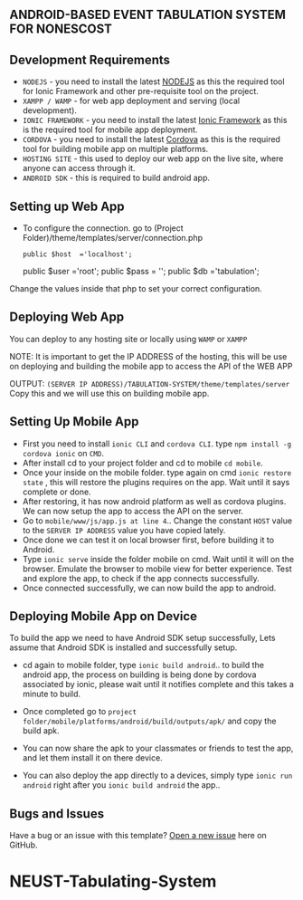 ## ANDROID-BASED EVENT TABULATION SYSTEM FOR NONESCOST


## Development Requirements

* `NODEJS` - you need to install the latest [NODEJS](https://nodejs.org/en/) as this the required tool for Ionic Framework and other pre-requisite tool on the project.
* `XAMPP / WAMP` - for web app deployment and serving (local development).
* `IONIC FRAMEWORK` - you need to install the latest [Ionic Framework](http://ionicframework.com/) as this is the required tool for mobile app deployment.
* `CORDOVA` - you need to install the latest [Cordova](https://cordova.apache.org/) as this is the required tool for building mobile app on multiple platforms.
* `HOSTING SITE` - this used to deploy our web app on the live site, where anyone can access through it.
* `ANDROID SDK` - this is required to build android app.


## Setting up Web App

* To configure the connection. go to (Project Folder)/theme/templates/server/connection.php

 	  public $host  ='localhost';
    public $user ='root';
    public $pass  = '';
    public $db  ='tabulation';

Change the values inside that php to set your correct configuration.

## Deploying Web App

 You can deploy to any hosting site or locally using `WAMP` or `XAMPP`

 NOTE: It is important to get the IP ADDRESS of the hosting, this will be use on deploying and building the mobile app to access the API of the WEB APP

 OUTPUT: `(SERVER IP ADDRESS)/TABULATION-SYSTEM/theme/templates/server`
 Copy this and we will use this on building mobile app.

## Setting Up Mobile App

* First you need to install `ionic CLI` and `cordova CLI`. type   `npm install -g cordova ionic`   on `CMD`.
* After install cd to your project folder and cd to mobile `cd mobile`.
* Once your inside on the mobile folder. type again on cmd `ionic restore state` , this will restore the plugins requires on the app. Wait until it says complete or done.
* After restoring, it has now android platform as well as cordova plugins. We can now setup the app to access the API on the server.
* Go to `mobile/www/js/app.js at line 4`.. Change the constant `HOST` value to the `SERVER IP ADDRESS` value you have copied lately.
* Once done we can test it on local browser first, before building it to Android.
* Type `ionic serve` inside the folder mobile on cmd. Wait until it will on the browser. Emulate the browser to mobile view for better experience. Test and explore the app, to check if the app connects successfully.
* Once connected successfully, we can now build the app to android.

## Deploying Mobile App on Device
To build the app we need to have Android SDK setup successfully, Lets assume that Android SDK is installed and successfully setup.

* cd again to mobile folder, type `ionic build android`.. to build the android app, the process on building is being done by cordova associated by ionic, please wait until it notifies complete and this takes a minute to build.

* Once completed go to `project folder/mobile/platforms/android/build/outputs/apk/` and copy the build apk. 
* You can now share the apk to your classmates or friends to test the app, and let them install it on there device.
* You can also deploy the app directly to a devices, simply type `ionic run android` right after you `ionic build android` the app..


## Bugs and Issues

Have a bug or an issue with this template? [Open a new issue](https://github.com/jbagaresgaray/TABULATION-SYSTEM/issues) here on GitHub.
# NEUST-Tabulating-System
